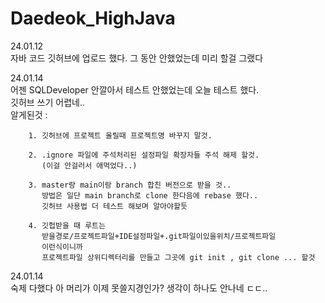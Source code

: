 # Daedeok_HighJava

24.01.12  
        자바 코드 깃허브에 업로드 했다. 그 동안 안했었는데 미리 할걸 그랬다

24.01.14  
        어젠 SQLDeveloper 안깔아서 테스트 안했었는데 오늘 테스트 했다.  
        깃허브 쓰기 어렵네..  
        알게된것 :  

        1. 깃허브에 프로젝트 올릴때 프로젝트명 바꾸지 말것.

        2. .ignore 파일에 주석처리된 설정파일 확장자들 주석 해제 할것.
           (이걸 안걸러서 애먹었다..)

        3. master랑 main이랑 branch 합친 버전으로 받을 것..
           방법은 일단 main branch로 clone 한다음에 rebase 했다..  
           깃허브 사용법 더 테스트 해보며 알아야할듯

        4. 깃헙받을 때 루트는 
           받을경로/프로젝트파일+IDE설정파일+.git파일이있을위치/프로젝트파일
           이런식이니까
           프로젝트파일 상위디렉터리를 만들고 그곳에 git init , git clone ... 할것


24.01.14  
        숙제 다했다 아 머리가 이제 못쓸지경인가? 생각이 하나도 안나네 ㄷㄷ..